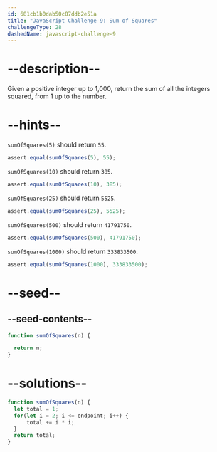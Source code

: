 ```yaml
---
id: 681cb1b0dab50c87ddb2e51a
title: "JavaScript Challenge 9: Sum of Squares"
challengeType: 28
dashedName: javascript-challenge-9
---
```


# --description--

Given a positive integer up to 1,000, return the sum of all the integers squared, from 1 up to the number.

# --hints--

`sumOfSquares(5)` should return `55`.

```js
assert.equal(sumOfSquares(5), 55);
```

`sumOfSquares(10)` should return `385`.

```js
assert.equal(sumOfSquares(10), 385);
```

`sumOfSquares(25)` should return `5525`.

```js
assert.equal(sumOfSquares(25), 5525);
```

`sumOfSquares(500)` should return `41791750`.

```js
assert.equal(sumOfSquares(500), 41791750);
```

`sumOfSquares(1000)` should return `333833500`.

```js
assert.equal(sumOfSquares(1000), 333833500);
```

# --seed--

## --seed-contents--

```js
function sumOfSquares(n) {

  return n;
}
```

# --solutions--

```js
function sumOfSquares(n) {
  let total = 1;
  for(let i = 2; i <= endpoint; i++) {
      total += i * i;
  }
  return total;
}
```
